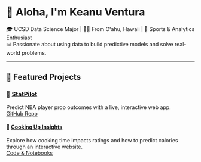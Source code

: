# 🤙 Aloha, I'm Keanu Ventura

🎓 UCSD Data Science Major | 🏄‍♂️ From Oʻahu, Hawaii | 🏀 Sports & Analytics Enthusiast  
📊 Passionate about using data to build predictive models and solve real-world problems.

---

## 📂 Featured Projects

### 🏀 [StatPilot](https://statpilot.example.com)  
Predict NBA player prop outcomes with a live, interactive web app.  
[GitHub Repo](https://github.com/keanuventure/statpilot)

#### 🍳 [Cooking Up Insights](https://keanuventura.github.io/RecipeDataProject/)  
Explore how cooking time impacts ratings and how to predict calories through an interactive website.  
[Code & Notebooks](https://github.com/KeanuVentura/RecipeDataProject)
